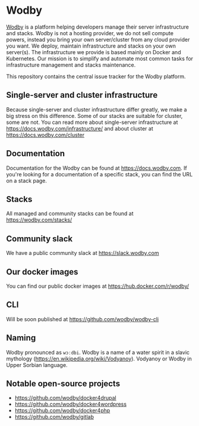 # Wodby

[Wodby](https://wodby.com) is a platform helping developers manage their server infrastructure and stacks. Wodby is not a hosting provider, we do not sell compute powers, instead you bring your own server/cluster from any cloud provider you want. We deploy, maintain infrastructure and stacks on your own server(s). The infrastructure we provide is based mainly on Docker and Kubernetes. Our mission is to simplify and automate most common tasks for infrastructure management and stacks maintenance. 

This repository contains the central issue tracker for the Wodby platform.

## Single-server and cluster infrastructure

Because single-server and cluster infrastructure differ greatly, we make a big stress on this difference. Some of our stacks are suitable for cluster, some are not. You can read more about single-server infrastructure at https://docs.wodby.com/infrastructure/ and about cluster at https://docs.wodby.com/cluster

## Documentation

Documentation for the Wodby can be found at https://docs.wodby.com. If you're looking for a documentation of a specific stack, you can find the URL on a stack page.

## Stacks

All managed and community stacks can be found at https://wodby.com/stacks/

## Community slack

We have a public community slack at https://slack.wodby.com

## Our docker images

You can find our public docker images at https://hub.docker.com/r/wodby/

## CLI

Will be soon published at https://github.com/wodby/wodby-cli

## Naming

Wodby pronounced as `wɔːdbi`. Wodby is a name of a water spirit in a slavic mythology (https://en.wikipedia.org/wiki/Vodyanoy). Vodyanoy or Wodby in Upper Sorbian language.

## Notable open-source projects

* https://github.com/wodby/docker4drupal
* https://github.com/wodby/docker4wordpress
* https://github.com/wodby/docker4php
* https://github.com/wodby/gitlab

